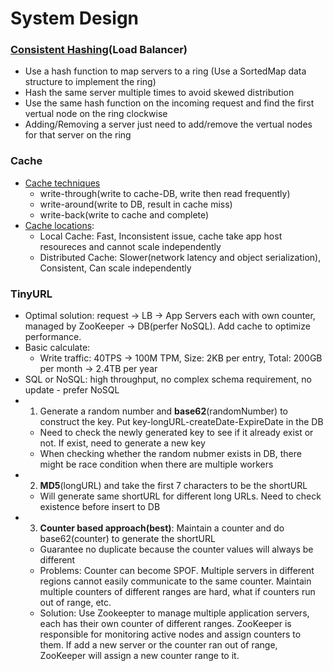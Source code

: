 # System Design

### [Consistent Hashing](https://www.acodersjourney.com/system-design-interview-consistent-hashing/)(Load Balancer)
  - Use a hash function to map servers to a ring (Use a SortedMap data structure to implement the ring)
  - Hash the same server multiple times to avoid skewed distribution
  - Use the same hash function on the incoming request and find the first vertual node on the ring clockwise
  - Adding/Removing a server just need to add/remove the vertual nodes for that server on the ring
  
### Cache
  - [Cache techniques](https://www.computerweekly.com/feature/Write-through-write-around-write-back-Cache-explained)
    - write-through(write to cache-DB, write then read frequently)
    - write-around(write to DB, result in cache miss)
    - write-back(write to cache and complete)
  - [Cache locations](https://dzone.com/articles/process-caching-vs-distributed):
    - Local Cache: Fast, Inconsistent issue, cache take app host resoureces and cannot scale independently
    - Distributed Cache: Slower(network latency and object serialization), Consistent, Can scale independently

### TinyURL
  - Optimal solution: request -> LB -> App Servers each with own counter, managed by ZooKeeper -> DB(perfer NoSQL). Add cache to optimize performance.
  - Basic calculate:
    - Write traffic: 40TPS -> 100M TPM, Size: 2KB per entry, Total: 200GB per month -> 2.4TB per year
  - SQL or NoSQL: high throughput, no complex schema requirement, no update -  prefer NoSQL
  - 1. Generate a random number and **base62**(randomNumber) to construct the key. Put key-longURL-createDate-ExpireDate in the DB
    - Need to check the newly generated key to see if it already exist or not. If exist, need to generate a new key
    - When checking whether the random nubmer exists in DB, there might be race condition when there are multiple workers
  - 2. **MD5**(longURL) and take the first 7 characters to be the shortURL
    - Will generate same shortURL for different long URLs. Need to check existence before insert to DB
  - 3. **Counter based approach(best)**: Maintain a counter and do base62(counter) to generate the shortURL
    - Guarantee no duplicate because the counter values will always be different
    - Problems: Counter can become SPOF. Multiple servers in different regions cannot easily communicate to the same counter. Maintain multiple counters of different ranges are hard, what if counters run out of range, etc.
    - Solution: Use Zookeepter to manage multiple application servers, each has their own counter of different ranges. ZooKeeper is responsible for monitoring active nodes and assign counters to them. If add a new server or the counter ran out of range, ZooKeeper will assign a new counter range to it.
  
